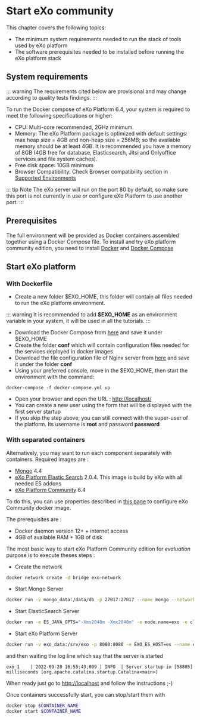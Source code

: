 # Start eXo community

This chapter covers the following topics:

- The minimum system requirements needed to run the stack of tools used by eXo platform
- The software prerequisites needed to be installed before running the eXo platform stack

## System requirements

::: warning
The requirements cited below are provisional and may change according to quality tests findings.
:::

To run the Docker compose of eXo Platform 6.4, your system is required
to meet the following specifications or higher:

- CPU: Multi-core recommended, 2GHz minimum.
- Memory: The eXo Platform package is optimized with default settings: max heap size = 4GB and non-heap size = 256MB; so the available memory should be at least 4GB. It is recommended you have a memory of 8GB (4GB free for database, Elasticsearch, Jitsi and Onlyoffice services and file system caches).
- Free disk space: 10GB minimum
- Browser Compatibility: Check Browser compatibility section in
  [Supported Environments](https://www.exoplatform.com/supported-environments)
  
::: tip Note
The eXo server will run on the port 80 by default, so make sure this port is not currently in use or configure eXo Platform to use another port.
:::
## Prerequisites

The full environment will be provided as Docker containers assembled together using a Docker Compose file. To install and try eXo platform community edition, you need to install [Docker](https://docs.docker.com/engine/install/) and [Docker Compose](https://docs.docker.com/compose/install/)

## Start eXo platform

### With Dockerfile

- Create a new folder $EXO\_HOME, this folder will contain all files needed to run the eXo platform environment.

::: warning
It is recommended to add **$EXO_HOME** as an environment variable in your system, it will be used in all the tutorials.
:::

- Download the Docker Compose from [here](https://raw.githubusercontent.com/exo-docker/exo-community/master/docker-compose.yml) and save it under $EXO\_HOME
- Create the folder **conf** which will contain configuration files needed for the services deployed in docker images
- Download the file configuration file of Nginx server from [here](https://raw.githubusercontent.com/exo-docker/exo-community/master/conf/nginx.conf) and save it under the folder **conf**
- Using your preferred console, move in the $EXO\_HOME, then start the environment with the command:

```shell
docker-compose -f docker-compose.yml up
```

- Open your browser and open the URL : <http://localhost/>
- You can create a new user using the form that will be displayed with the first server startup
- If you skip the step above, you can still connect with the super-user of the platform. Its username is **root** and password **password**

### With separated containers

Alternatively, you may want to run each component separately with containers. Required images are :

- [Mongo](https://hub.docker.com/_/mongo) 4.4
- [eXo Platform Elastic Search](https://hub.docker.com/r/exoplatform/elasticsearch) 2.0.4. This image is build by eXo with all
  needed ES addons
- [eXo Platform Community](https://hub.docker.com/r/exoplatform/exo-community) 6.4

To do this, you can use properties described in [this page](https://hub.docker.com/r/exoplatform/exo-community) to configure eXo Community docker image.

The prerequisites are :

- Docker daemon version 12+ + internet access
- 4GB of available RAM + 1GB of disk

The most basic way to start eXo Platform Community edition for *evaluation* purpose is to execute theses steps : 

- Create the network
```bash
docker network create -d bridge exo-network
```

- Start Mongo Server
```bash
docker run -v mongo_data:/data/db -p 27017:27017 --name mongo --network=exo-network mongo:4.4
```
 
- Start ElasticSearch Server
```bash
docker run -e ES_JAVA_OPTS="-Xms2048m -Xmx2048m" -e node.name=exo -e cluster.name=exo -e cluster.initial_master_nodes=exo -e network.host=_site_ -v search_data:/usr/share/elasticsearch/data --name es --network=exo-network exoplatform/elasticsearch:2.0.4
```

- Start eXo Platform Server
```bash
docker run -v exo_data:/srv/exo -p 8080:8080 -e EXO_ES_HOST=es --name exo --network=exo-network exoplatform/exo-community:6.4
```

and then waiting the log line which say that the server is started

```log
exo_1    | 2022-09-20 16:55:43,009 | INFO  | Server startup in [58805] milliseconds [org.apache.catalina.startup.Catalina<main>] 
```

When ready just go to <http://localhost> and follow the instructions ;-)

Once containers successfully start, you can stop/start them with
```bash
docker stop $CONTAINER_NAME
docker start $CONTAINER_NAME
```
